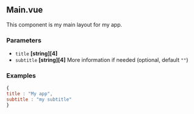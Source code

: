 ## Main.vue

This component is my main layout for my app.

### Parameters

*   `title` **[string][4]**&#x20;
*   `subtitle` **[string][4]** More information if needed (optional, default `""`)

### Examples

```javascript
{
title : "My app",
subtitle : "my subtitle"
}
```

